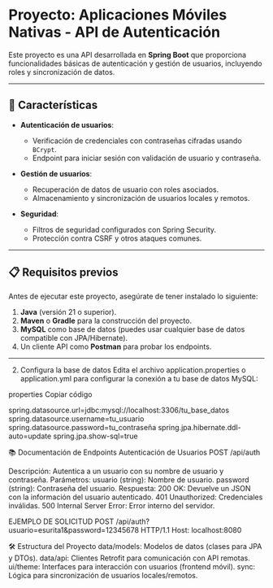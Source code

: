 # Proyecto: Aplicaciones Móviles Nativas - API de Autenticación

Este proyecto es una API desarrollada en **Spring Boot** que proporciona funcionalidades básicas de autenticación y gestión de usuarios, incluyendo roles y sincronización de datos.

---

## 🚀 Características

- **Autenticación de usuarios**:
  - Verificación de credenciales con contraseñas cifradas usando `BCrypt`.
  - Endpoint para iniciar sesión con validación de usuario y contraseña.
  
- **Gestión de usuarios**:
  - Recuperación de datos de usuario con roles asociados.
  - Almacenamiento y sincronización de usuarios locales y remotos.

- **Seguridad**:
  - Filtros de seguridad configurados con Spring Security.
  - Protección contra CSRF y otros ataques comunes.

---

## 📋 Requisitos previos

Antes de ejecutar este proyecto, asegúrate de tener instalado lo siguiente:

1. **Java** (versión 21 o superior).
2. **Maven** o **Gradle** para la construcción del proyecto.
3. **MySQL** como base de datos (puedes usar cualquier base de datos compatible con JPA/Hibernate).
4. Un cliente API como **Postman** para probar los endpoints.

---

2. Configura la base de datos
Edita el archivo application.properties o application.yml para configurar la conexión a tu base de datos MySQL:

properties
Copiar código


spring.datasource.url=jdbc:mysql://localhost:3306/tu_base_datos
spring.datasource.username=tu_usuario
spring.datasource.password=tu_contraseña
spring.jpa.hibernate.ddl-auto=update
spring.jpa.show-sql=true



📚 Documentación de Endpoints
Autenticación de Usuarios
POST /api/auth

Descripción: Autentica a un usuario con su nombre de usuario y contraseña.
Parámetros:
usuario (string): Nombre de usuario.
password (string): Contraseña del usuario.
Respuesta:
200 OK: Devuelve un JSON con la información del usuario autenticado.
401 Unauthorized: Credenciales inválidas.
500 Internal Server Error: Error interno del servidor.


EJEMPLO DE SOLICITUD
POST /api/auth?usuario=esurita1&password=12345678 HTTP/1.1
Host: localhost:8080

🛠️ Estructura del Proyecto
data/models: Modelos de datos (clases para JPA y DTOs).
data/api: Clientes Retrofit para comunicación con API remotas.
ui/theme: Interfaces para interacción con usuarios (frontend móvil).
sync: Lógica para sincronización de usuarios locales/remotos.

